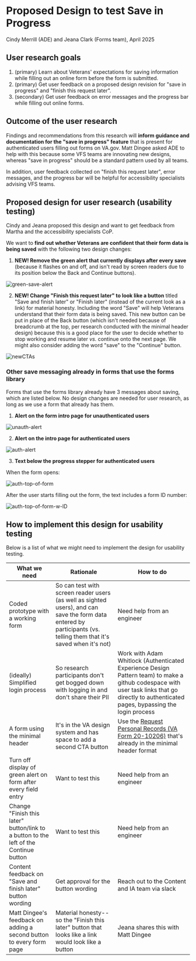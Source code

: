 # Proposed Design to test Save in Progress

Cindy Merrill (ADE) and Jeana Clark (Forms team), April 2025

## User research goals

1. (primary) Learn about Veterans' expectations for saving information while filling out an online form before the form is submitted.
2. (primary) Get user feedback on a proposed design revision for "save in progress" and "finish this request later".
3. (secondary) Get user feedback on error messages and the progress bar while filling out online forms.

## Outcome of the user research

Findings and recommendations from this research will **inform guidance and documentation for the "save in progress" feature** that is present for authenticated users filling out forms on VA.gov. Matt Dingee asked ADE to help with this because some VFS teams are innovating new designs, whereas "save in progress" should be a standard pattern used by all teams. 

In addition, user feedback collected on "finish this request later", error messages, and the progress bar will be helpful for accessibility specialists advising VFS teams.

## Proposed design for user research (usability testing)

Cindy and Jeana proposed this design and want to get feedback from Martha and the accessibility specialists CoP. 

We want to **find out whether Veterans are confident that their form data is being saved** with the following two design changes:  

1. **NEW! Remove the green alert that currently displays after every save** (because it flashes on and off, and isn't read by screen readers due to its position below the Back and Continue buttons).

![green-save-alert](https://github.com/department-of-veterans-affairs/va.gov-team/blob/master/teams/ADE/research/2025-04-save-in-progress/images/green-save-alert.png)

2. **NEW! Change "Finish this request later" to look like a button** titled "Save and finish later" or "Finish later" (instead of the current look as a link) for material honesty. Including the word "Save" will help Veterans understand that their form data is being saved. This new button can be put in place of the Back button (which isn't needed because of breadcrumb at the top, per research conducted with the minimal header design) because this is a good place for the user to decide whether to stop working and resume later *vs.* continue onto the next page. We might also consider adding the word "save" to the "Continue" button.

![newCTAs](https://github.com/department-of-veterans-affairs/va.gov-team/blob/master/teams/ADE/research/2025-04-save-in-progress/images/newCTAs.png)

### Other save messaging already in forms that use the forms library
Forms that use the forms library already have 3 messages about saving, which are listed below. No design changes are needed for user research, as long as we use a form that already has them.

1. **Alert on the form intro page for unauthenticated users**  

![unauth-alert](https://github.com/department-of-veterans-affairs/va.gov-team/blob/master/teams/ADE/research/2025-04-save-in-progress/images/unauth-alert.png)

2. **Alert on the intro page for authenticated users** 

![auth-alert](https://github.com/department-of-veterans-affairs/va.gov-team/blob/master/teams/ADE/research/2025-04-save-in-progress/images/auth-alert.png)

3. **Text below the progress stepper for authenticated users**

When the form opens:

![auth-top-of-form](https://github.com/department-of-veterans-affairs/va.gov-team/blob/master/teams/ADE/research/2025-04-save-in-progress/images/auth-top-of-form.png)

After the user starts filling out the form, the text includes a form ID number:

![auth-top-of-form-w-ID](https://github.com/department-of-veterans-affairs/va.gov-team/blob/master/teams/ADE/research/2025-04-save-in-progress/images/auth-top-of-form.png)



## How to implement this design for usability testing

Below is a list of what we might need to implement the design for usability testing.

What we need | Rationale | How to do 
------------------|--------------|------
Coded prototype with a working form | So can test with screen reader users (as well as sighted users), and can save the form data entered by participants (vs. telling them that it's saved when it's not) | Need help from an engineer
(ideally) Simplified login process | So research participants don't get bogged down with logging in and don't share their PII | Work with Adam Whitlock (Authenticated Experience Design Pattern team) to make a github codespace with user task links that go directly to authenticated pages, bypassing the login process
A form using the minimal header|It's in the VA design system and has space to add a second CTA button|Use the [Request Personal Records (VA Form 20-10206)](https://staging.va.gov/records/request-personal-records-form-20-10206/introduction) that's already in the minimal header format
Turn off display of green alert on form after every field entry|Want to test this|Need help from an engineer
Change "Finish this later" button/link to a button to the left of the Continue button|Want to test this|Need help from an engineer
Content feedback on "Save and finish later" button wording|Get approval for the button wording|Reach out to the Content and IA team via slack
Matt Dingee's feedback on adding a second button to every form page|Material honesty--so the "Finish this later" button that looks like a link would look like a button|Jeana shares this with Matt Dingee
